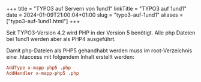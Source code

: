 +++
title = "TYPO3 auf Servern von 1und1"
linkTitle = "TYPO3 auf 1und1"
date = 2024-01-09T21:00:04+01:00
slug = "typo3-auf-1und1"
aliases = ["typo3-auf-1und1.html"]
+++

Seit TYPO3-Version 4.2 wird PHP in der Version 5 benötigt. Alle php Dateien bei 1und1 werden aber als PHP4 ausgeführt.

Damit php-Dateien als PHP5 gehandhabt werden muss im root-Verzeichnis eine .htaccess mit folgendem Inhalt erstellt werden:

```ini
AddType x-mapp-php5 .php
AddHandler x-mapp-php5 .php
```
